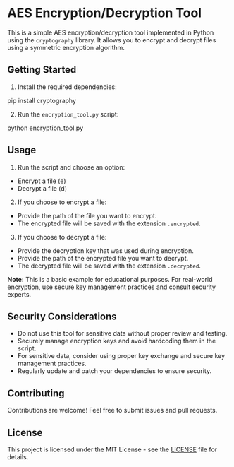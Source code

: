 # AES Encryption/Decryption Tool

This is a simple AES encryption/decryption tool implemented in Python using the `cryptography` library. It allows you to encrypt and decrypt files using a symmetric encryption algorithm.

## Getting Started

1. Install the required dependencies:

pip install cryptography


2. Run the `encryption_tool.py` script:

python encryption_tool.py



## Usage

1. Run the script and choose an option:
- Encrypt a file (e)
- Decrypt a file (d)

2. If you choose to encrypt a file:
- Provide the path of the file you want to encrypt.
- The encrypted file will be saved with the extension `.encrypted`.

3. If you choose to decrypt a file:
- Provide the decryption key that was used during encryption.
- Provide the path of the encrypted file you want to decrypt.
- The decrypted file will be saved with the extension `.decrypted`.

**Note:** This is a basic example for educational purposes. For real-world encryption, use secure key management practices and consult security experts.

## Security Considerations

- Do not use this tool for sensitive data without proper review and testing.
- Securely manage encryption keys and avoid hardcoding them in the script.
- For sensitive data, consider using proper key exchange and secure key management practices.
- Regularly update and patch your dependencies to ensure security.

## Contributing

Contributions are welcome! Feel free to submit issues and pull requests.

## License

This project is licensed under the MIT License - see the [LICENSE](LICENSE) file for details.
